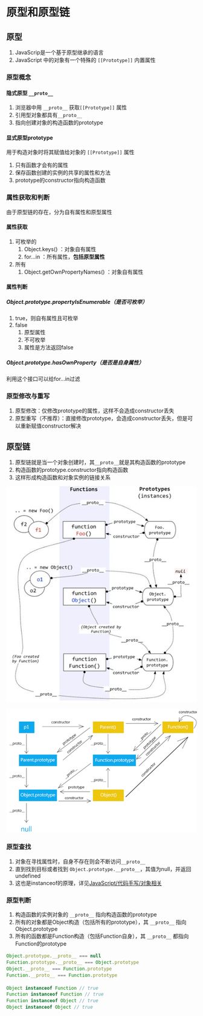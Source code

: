 # 原型和原型链

## 原型

1. JavaScrip是一个基于原型继承的语言
2. JavaScript 中的对象有一个特殊的 `[[Prototype]]` 内置属性

### 原型概念

#### 隐式原型 `__proto__`

1. 浏览器中用 `__proto__` 获取`[[Prototype]]` 属性
2. 引用型对象都具有`__proto__`
3. 指向创建对象的构造函数的prototype

#### 显式原型prototype

用于构造对象时将其赋值给对象的 `[[Prototype]]` 属性

1. 只有函数才会有的属性
2. 保存函数创建的实例的共享的属性和方法
3. prototype的constructor指向构造函数

### 属性获取和判断

由于原型链的存在，分为自有属性和原型属性

#### 属性获取

1. 可枚举的
   1. Object.keys() ：对象自有属性
   2. for...in ：所有属性，**包括原型属性**
2. 所有
   1. Object.getOwnPropertyNames() ：对象自有属性

#### 属性判断

##### Object.prototype.propertyIsEnumerable（是否可枚举）

1. true，则自有属性且可枚举
2. false
   1. 原型属性
   2. 不可枚举
   3. 属性是方法返回false

##### Object.prototype.hasOwnProperty（是否是自身属性）

利用这个接口可以给for...in过滤

### 原型修改与重写

1. 原型修改：仅修改prototype的属性，这样不会造成constructor丢失
2. 原型重写（不推荐）：直接修改prototype，会造成constructor丢失，但是可以重新赋值constructor解决

## 原型链

1. 原型链就是当一个对象创建时，其`__proto__`就是其构造函数的prototype
2. 构造函数的prototype.constructor指向构造函数
3. 这样形成构造函数和对象实例的链接关系

![原型链1](assets/01-原型链1.png)

![原型链2](assets/01-原型链2.png)

### 原型查找

1. 对象在寻找属性时，自身不存在则会不断访问`__proto__`
2. 直到找到目标或者找到 `Object.prototype.__proto__`，其值为null，并返回undefined
3. 这也是instanceof的原理，详见[JavaScript/代码手写/对象相关](../08-代码手写/01-对象相关.md)

### 原型判断

1. 构造函数的实例对象的 `__proto__` 指向构造函数的prototype
2. 所有的对象都是Object构造（包括所有的prototype），其 `__proto__` 指向Object.prototype
3. 所有的函数都是Function构造（包括Function自身），其 `__proto__` 都指向Function的prototype

```js
Object.prototype.__proto__ === null
Function.prototype.__proto__ === Object.prototype
Object.__proto__ === Function.prototype
Function.__proto__ === Function.prototype

Object instanceof Function // true
Function instanceof Function // true
Function instanceof Object // true
Object instanceof Object // true
```
